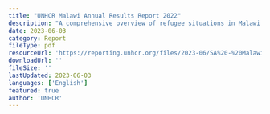 ```yaml
---
title: "UNHCR Malawi Annual Results Report 2022"
description: "A comprehensive overview of refugee situations in Malawi during 2022, with detailed analysis of Dzaleka Refugee Camp operations, achievements, challenges, and future recommendations."
date: 2023-06-03
category: Report
fileType: pdf
resourceUrl: 'https://reporting.unhcr.org/files/2023-06/SA%20-%20Malawi%20ABC.pdf'
downloadUrl: ''
fileSize: ''
lastUpdated: 2023-06-03
languages: ['English']
featured: true
author: 'UNHCR'
---
```

